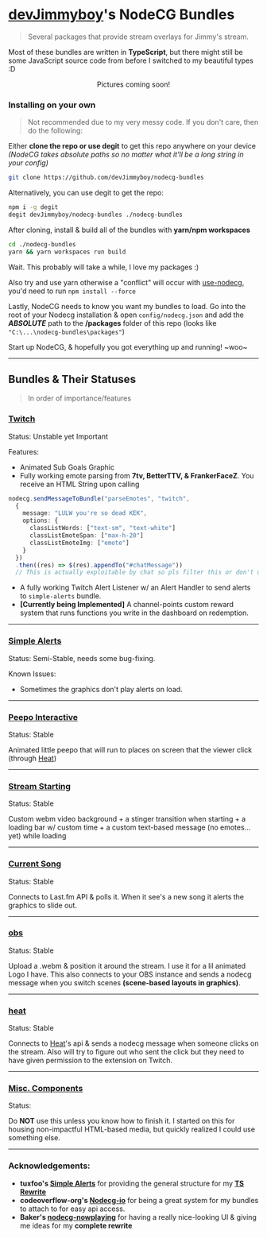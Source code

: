 # [devJimmyboy](https://twitch.tv/devJimmyboy)'s NodeCG Bundles

> Several packages that provide stream overlays for Jimmy's stream.

Most of these bundles are written in **TypeScript**, but there might still be some JavaScript source code from before I switched to my beautiful types :D

<center>
Pictures coming soon!
</center>

### Installing on your own

> Not recommended due to my very messy code. If you don't care, then do the following:

Either **clone the repo or use degit** to get this repo anywhere on your device _(NodeCG takes absolute paths so no matter what it'll be a long string in your config)_

```bash
git clone https://github.com/devJimmyboy/nodecg-bundles
```

Alternatively, you can use degit to get the repo:

```bash
npm i -g degit
degit devJimmyboy/nodecg-bundles ./nodecg-bundles
```

After cloning, install & build all of the bundles with **yarn/npm workspaces**

```bash
cd ./nodecg-bundles
yarn && yarn workspaces run build
```

Wait. This probably will take a while, I love my packages :)

Also try and use yarn otherwise a "conflict" will occur with [use-nodecg](https://github.com/hoishin/use-nodecg), you'd need to run `npm install --force`

Lastly, NodeCG needs to know you want my bundles to load. Go into the root of your Nodecg installation & open `config/nodecg.json` and add the **_ABSOLUTE_** path to the **/packages** folder of this repo (looks like `"C:\...\nodecg-bundles\packages"`)

Start up NodeCG, & hopefully you got everything up and running! ~woo~

---

## Bundles & Their Statuses

> In order of importance/features

### [Twitch](./packages/twitch)

Status: Unstable yet Important

Features:

- Animated Sub Goals Graphic
- Fully working emote parsing from **7tv, BetterTTV, & FrankerFaceZ**. You receive an HTML String upon calling

```ts
nodecg.sendMessageToBundle("parseEmotes", "twitch",
  {
    message: "LULW you're so dead KEK",
    options: {
      classListWords: ["text-sm", "text-white"]
      classListEmoteSpan: ["max-h-20"]
      classListEmoteImg: ["emote"]
    }
  })
  .then((res) => $(res).appendTo("#chatMessage"))
  // This is actually exploitable by chat so pls filter this or don't use chat lol
```

- A fully working Twitch Alert Listener w/ an Alert Handler to send alerts to `simple-alerts` bundle.
- **[Currently being Implemented]** A channel-points custom reward system that runs functions you write in the dashboard on redemption.

---

### [Simple Alerts](./packages/simple-alerts)

Status: Semi-Stable, needs some bug-fixing.

Known Issues:

- Sometimes the graphics don't play alerts on load.

---

### [Peepo Interactive](./packages/peepo-interactive)

Status: Stable

Animated little peepo that will run to places on screen that the viewer click (through [Heat](https://heat.j38.net/))

---

### [Stream Starting](./packages/stream-starting)

Status: Stable

Custom webm video background + a stinger transition when starting + a loading bar w/ custom time + a custom text-based message (no emotes... yet) while loading

---

### [Current Song](./packages/nodecg-currentsong)

Status: Stable

Connects to Last.fm API & polls it. When it see's a new song it alerts the graphics to slide out.

---

### [obs](./packages/obs)

Status: Stable

Upload a .webm & position it around the stream. I use it for a lil animated Logo I have. This also connects to your OBS instance and sends a nodecg message when you switch scenes **(scene-based layouts in graphics)**.

---

### [heat](./packages/heat)

Status: Stable

Connects to [Heat](https://heat.j38.net/)'s api & sends a nodecg message when someone clicks on the stream. Also will try to figure out who sent the click but they need to have given permission to the extension on Twitch.

---

### [Misc. Components](./packages/misc-components)

Status: <span style="color:red; font-weight:semi-bold;font-size: 2.5rem; position: absolute; top: -60%; left: 20%;"><strong>FUCKED</strong></span>

Do **NOT** use this unless you know how to finish it. I started on this for housing non-impactful HTML-based media, but quickly realized I could use something else.

---

### Acknowledgements:

- **tuxfoo's [Simple Alerts](https://github.com/tuxfoo/simple-alerts)** for providing the general structure for my **[TS Rewrite](https://github.com/devJimmyboy/nodecg-bundles/tree/main/packages/simple-alerts)**
- **codeoverflow-org's [Nodecg-io](https://github.com/codeoverflow-org/nodecg-io)** for being a great system for my bundles to attach to for easy api access.
- **Baker's [nodecg-nowplaying](https://github.com/Baker/nodecg-nowplaying)** for having a really nice-looking UI & giving me ideas for my **complete rewrite**
